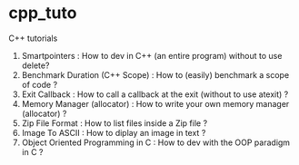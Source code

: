 # cpp_tuto
C++ tutorials
1. Smartpointers : How to dev in C++ (an entire program) without to use delete?
2. Benchmark Duration (C++ Scope) : How to (easily) benchmark a scope of code ?
3. Exit Callback : How to call a callback at the exit (without to use atexit) ?
4. Memory Manager (allocator) : How to write your own memory manager (allocator) ?
5. Zip File Format : How to list files inside a Zip file ?
6. Image To ASCII : How to diplay an image in text ?
7. Object Oriented Programming in C : How to dev with the OOP paradigm in C ?
